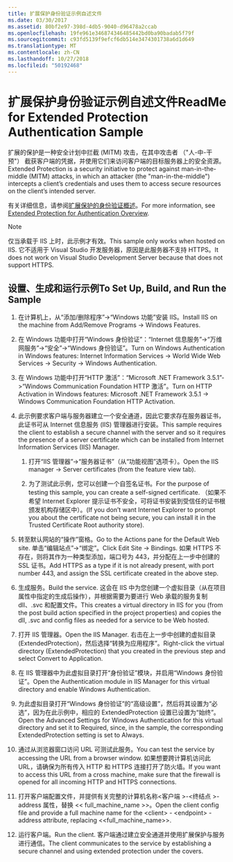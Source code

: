 ```yaml
---
title: 扩展保护身份验证示例自述文件
ms.date: 03/30/2017
ms.assetid: 80bf2e97-398d-4db5-9040-d96478a2ccab
ms.openlocfilehash: 19fe961e346874346485442bd0ba90badab5f79f
ms.sourcegitcommit: c93fd5139f9efcf6db514e3474301738a6d1d649
ms.translationtype: MT
ms.contentlocale: zh-CN
ms.lasthandoff: 10/27/2018
ms.locfileid: "50192468"
---
```

# <a name="readme-for-extended-protection-authentication-sample"></a><span data-ttu-id="45b9e-102">扩展保护身份验证示例自述文件</span><span class="sxs-lookup"><span data-stu-id="45b9e-102">ReadMe for Extended Protection Authentication Sample</span></span>
<span data-ttu-id="45b9e-103">扩展的保护是一种安全计划中拦截 (MITM) 攻击，在其中攻击者 （"人-中-干预"） 截获客户端的凭据，并使用它们来访问客户端的目标服务器上的安全资源。</span><span class="sxs-lookup"><span data-stu-id="45b9e-103">Extended Protection is a security initiative to protect against man-in-the-middle (MITM) attacks, in which an attacker (the "man-in-the-middle") intercepts a client’s credentials and uses them to access secure resources on the client’s intended server.</span></span>  
  
 <span data-ttu-id="45b9e-104">有关详细信息，请参阅[扩展保护的身份验证概述](../../../../docs/framework/wcf/feature-details/extended-protection-for-authentication-overview.md)。</span><span class="sxs-lookup"><span data-stu-id="45b9e-104">For more information, see [Extended Protection for Authentication Overview](../../../../docs/framework/wcf/feature-details/extended-protection-for-authentication-overview.md).</span></span>  
  
> [!NOTE]
>  <span data-ttu-id="45b9e-105">仅当承载于 IIS 上时，此示例才有效。</span><span class="sxs-lookup"><span data-stu-id="45b9e-105">This sample only works when hosted on IIS.</span></span> <span data-ttu-id="45b9e-106">它不适用于 Visual Studio 开发服务器，原因是此服务器不支持 HTTPS。</span><span class="sxs-lookup"><span data-stu-id="45b9e-106">It does not work on Visual Studio Development Server because that does not support HTTPS.</span></span>  
  
## <a name="to-set-up-build-and-run-the-sample"></a><span data-ttu-id="45b9e-107">设置、生成和运行示例</span><span class="sxs-lookup"><span data-stu-id="45b9e-107">To Set Up, Build, and Run the Sample</span></span>  
  
1.  <span data-ttu-id="45b9e-108">在计算机上，从“添加/删除程序”->“Windows 功能”安装 IIS。</span><span class="sxs-lookup"><span data-stu-id="45b9e-108">Install IIS on the machine from Add/Remove Programs -> Windows Features.</span></span>  
  
2.  <span data-ttu-id="45b9e-109">在 Windows 功能中打开“Windows 身份验证”：“Internet 信息服务”->“万维网服务”->“安全”->“Windows 身份验证”。</span><span class="sxs-lookup"><span data-stu-id="45b9e-109">Turn on Windows Authentication in Windows features: Internet Information Services -> World Wide Web Services -> Security -> Windows Authentication.</span></span>  
  
3.  <span data-ttu-id="45b9e-110">在 Windows 功能中打开“HTTP 激活”：“Microsoft .NET Framework 3.5.1”->“Windows Communication Foundation HTTP 激活”。</span><span class="sxs-lookup"><span data-stu-id="45b9e-110">Turn on HTTP Activation in Windows features: Microsoft .NET Framework 3.5.1 -> Windows Communication Foundation HTTP Activation.</span></span>  
  
4.  <span data-ttu-id="45b9e-111">此示例要求客户端与服务器建立一个安全通道，因此它要求存在服务器证书，此证书可从 Internet 信息服务 (IIS) 管理器进行安装。</span><span class="sxs-lookup"><span data-stu-id="45b9e-111">This sample requires the client to establish a secure channel with the server and so it requires the presence of a server certificate which can be installed from Internet Information Services (IIS) Manager.</span></span>  
  
    1.  <span data-ttu-id="45b9e-112">打开“IIS 管理器”->“服务器证书”（从“功能视图”选项卡）。</span><span class="sxs-lookup"><span data-stu-id="45b9e-112">Open the IIS manager -> Server certificates (from the feature view tab).</span></span>  
  
    2.  <span data-ttu-id="45b9e-113">为了测试此示例，您可以创建一个自签名证书。</span><span class="sxs-lookup"><span data-stu-id="45b9e-113">For the purpose of testing this sample, you can create a self-signed certificate.</span></span> <span data-ttu-id="45b9e-114">（如果不希望 Internet Explorer 提示证书不安全，可将证书安装到受信任的证书根颁发机构存储区中）。</span><span class="sxs-lookup"><span data-stu-id="45b9e-114">(If you don’t want Internet Explorer to prompt you about the certificate not being secure, you can install it in the Trusted Certificate Root authority store).</span></span>  
  
5.  <span data-ttu-id="45b9e-115">转至默认网站的“操作”窗格。</span><span class="sxs-lookup"><span data-stu-id="45b9e-115">Go to the Actions pane for the Default Web site.</span></span> <span data-ttu-id="45b9e-116">单击“编辑站点”->“绑定”。</span><span class="sxs-lookup"><span data-stu-id="45b9e-116">Click Edit Site -> Bindings.</span></span> <span data-ttu-id="45b9e-117">如果 HTTPS 不存在，则将其作为一种类型添加，端口号为 443，并分配在上一步中创建的 SSL 证书。</span><span class="sxs-lookup"><span data-stu-id="45b9e-117">Add HTTPS as a type if it is not already present, with port number 443, and assign the SSL certificate created in the above step.</span></span>  
  
6.  <span data-ttu-id="45b9e-118">生成服务。</span><span class="sxs-lookup"><span data-stu-id="45b9e-118">Build the service.</span></span> <span data-ttu-id="45b9e-119">这会在 IIS 中为您创建一个虚拟目录（从在项目属性中指定的生成后操作），并根据需要为要进行 Web 承载的服务复制 dll、.svc 和配置文件。</span><span class="sxs-lookup"><span data-stu-id="45b9e-119">This creates a virtual directory in IIS for you (from the post build action specified in the project properties) and copies the dll, .svc and config files as needed for a service to be Web hosted.</span></span>  
  
7.  <span data-ttu-id="45b9e-120">打开 IIS 管理器。</span><span class="sxs-lookup"><span data-stu-id="45b9e-120">Open the IIS Manager.</span></span> <span data-ttu-id="45b9e-121">右击在上一步中创建的虚拟目录 (ExtendedProtection)，然后选择“转换为应用程序”。</span><span class="sxs-lookup"><span data-stu-id="45b9e-121">Right-click the virtual directory (ExtendedProtection) that you created in the previous step and select Convert to Application.</span></span>  
  
8.  <span data-ttu-id="45b9e-122">在 IIS 管理器中为此虚拟目录打开“身份验证”模块，并启用“Windows 身份验证”。</span><span class="sxs-lookup"><span data-stu-id="45b9e-122">Open the Authentication module in IIS Manager for this virtual directory and enable Windows Authentication.</span></span>  
  
9. <span data-ttu-id="45b9e-123">为此虚拟目录打开“Windows 身份验证”的“高级设置”，然后将其设置为“必选”，因为在此示例中，相应的 ExtendedProtection 设置已设置为“始终”。</span><span class="sxs-lookup"><span data-stu-id="45b9e-123">Open the Advanced Settings for Windows Authentication for this virtual directory and set it to Required, since, in the sample, the corresponding ExtendedProtection setting is set to Always.</span></span>  
  
10. <span data-ttu-id="45b9e-124">通过从浏览器窗口访问 URL 可测试此服务。</span><span class="sxs-lookup"><span data-stu-id="45b9e-124">You can test the service by accessing the URL from a browser window.</span></span> <span data-ttu-id="45b9e-125">如果想要跨计算机访问此 URL，请确保为所有传入 HTTP 和 HTTPS 连接打开了防火墙。</span><span class="sxs-lookup"><span data-stu-id="45b9e-125">If you want to access this URL from a cross machine, make sure that the firewall is opened for all incoming HTTP and HTTPS connections.</span></span>  
  
11. <span data-ttu-id="45b9e-126">打开客户端配置文件，并提供有关完整的计算机名称\<客户端 >-\<终结点 >-address 属性，替换 << full_machine_name >>。</span><span class="sxs-lookup"><span data-stu-id="45b9e-126">Open the client config file and provide a full machine name for the \<client> - \<endpoint> - address attribute, replacing <<full_machine_name>>.</span></span>  
  
12. <span data-ttu-id="45b9e-127">运行客户端。</span><span class="sxs-lookup"><span data-stu-id="45b9e-127">Run the client.</span></span> <span data-ttu-id="45b9e-128">客户端通过建立安全通道并使用扩展保护与服务进行通信。</span><span class="sxs-lookup"><span data-stu-id="45b9e-128">The client communicates to the service by establishing a secure channel and using extended protection under the covers.</span></span>
